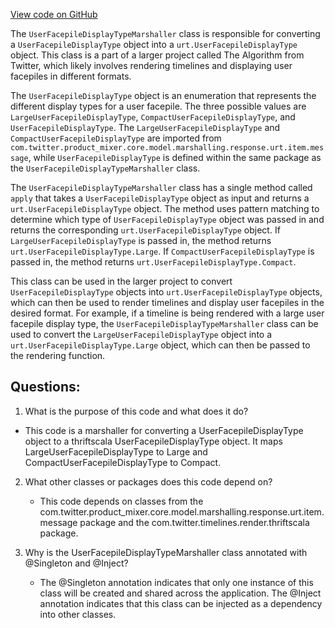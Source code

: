[View code on GitHub](https://github.com/misbahsy/the-algorithm/product-mixer/core/src/main/scala/com/twitter/product_mixer/core/functional_component/marshaller/response/urt/item/message/UserFacepileDisplayTypeMarshaller.scala)

The `UserFacepileDisplayTypeMarshaller` class is responsible for converting a `UserFacepileDisplayType` object into a `urt.UserFacepileDisplayType` object. This class is a part of a larger project called The Algorithm from Twitter, which likely involves rendering timelines and displaying user facepiles in different formats.

The `UserFacepileDisplayType` object is an enumeration that represents the different display types for a user facepile. The three possible values are `LargeUserFacepileDisplayType`, `CompactUserFacepileDisplayType`, and `UserFacepileDisplayType`. The `LargeUserFacepileDisplayType` and `CompactUserFacepileDisplayType` are imported from `com.twitter.product_mixer.core.model.marshalling.response.urt.item.message`, while `UserFacepileDisplayType` is defined within the same package as the `UserFacepileDisplayTypeMarshaller` class.

The `UserFacepileDisplayTypeMarshaller` class has a single method called `apply` that takes a `UserFacepileDisplayType` object as input and returns a `urt.UserFacepileDisplayType` object. The method uses pattern matching to determine which type of `UserFacepileDisplayType` object was passed in and returns the corresponding `urt.UserFacepileDisplayType` object. If `LargeUserFacepileDisplayType` is passed in, the method returns `urt.UserFacepileDisplayType.Large`. If `CompactUserFacepileDisplayType` is passed in, the method returns `urt.UserFacepileDisplayType.Compact`.

This class can be used in the larger project to convert `UserFacepileDisplayType` objects into `urt.UserFacepileDisplayType` objects, which can then be used to render timelines and display user facepiles in the desired format. For example, if a timeline is being rendered with a large user facepile display type, the `UserFacepileDisplayTypeMarshaller` class can be used to convert the `LargeUserFacepileDisplayType` object into a `urt.UserFacepileDisplayType.Large` object, which can then be passed to the rendering function.
## Questions: 
 1. What is the purpose of this code and what does it do?
   - This code is a marshaller for converting a UserFacepileDisplayType object to a thriftscala UserFacepileDisplayType object. It maps LargeUserFacepileDisplayType to Large and CompactUserFacepileDisplayType to Compact.

2. What other classes or packages does this code depend on?
   - This code depends on classes from the com.twitter.product_mixer.core.model.marshalling.response.urt.item.message package and the com.twitter.timelines.render.thriftscala package.

3. Why is the UserFacepileDisplayTypeMarshaller class annotated with @Singleton and @Inject?
   - The @Singleton annotation indicates that only one instance of this class will be created and shared across the application. The @Inject annotation indicates that this class can be injected as a dependency into other classes.